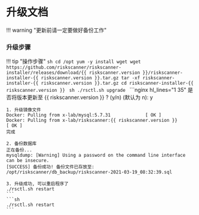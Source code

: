 # 升级文档

!!! warning "更新前请一定要做好备份工作"

### 升级步骤

!!! tip "操作步骤"
    ```sh
    cd /opt
    yum -y install wget
    wget https://github.com/riskscanner/riskscanner-installer/releases/download/{{ riskscanner.version }}/riskscanner-installer-{{ riskscanner.version }}.tar.gz
    tar -xf riskscanner-installer-{{ riskscanner.version }}.tar.gz
    cd riskscanner-installer-{{ riskscanner.version }}
    ```
    ```sh
    ./rsctl.sh upgrade
    ```
    ```nginx hl_lines="1 35"
    是否将版本更新至 {{ riskscanner.version }} ? (y/n)  (默认为 n): y

    1. 升级镜像文件
    Docker: Pulling from x-lab/mysql:5.7.31 	        [ OK ]
    Docker: Pulling from x-lab/riskscanner:{{ riskscanner.version }} 	    [ OK ]
    完成

    2. 备份数据库
    正在备份...
    mysqldump: [Warning] Using a password on the command line interface can be insecure.
    [SUCCESS] 备份成功! 备份文件已存放至: /opt/riskscanner/db_backup/riskscanner-2021-03-19_08:32:39.sql

    3. 升级成功, 可以重启程序了
    ./rsctl.sh restart
    ```
    ```sh
    ./rsctl.sh restart
    ```

